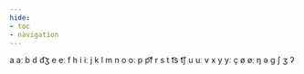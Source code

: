 ```yaml
---
hide:
- toc
- navigation
---
```

a
aː
b
d
d͡ʒ
e
eː
f
h
i
iː
j
k
l
m
n
o
oː
p
p͡f
r
s
t
t͡s
t͡ʃ
u
uː
v
x
y
yː
ç
ø
øː
ŋ
ə
ɡ
ʃ
ʒ
ʔ
